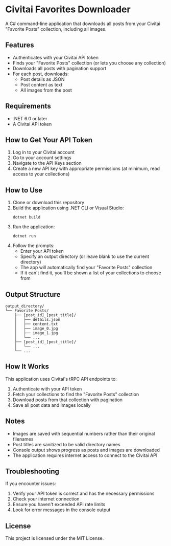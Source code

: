 ﻿# Civitai Favorites Downloader

A C# command-line application that downloads all posts from your Civitai "Favorite Posts" collection, including all images.

## Features

- Authenticates with your Civitai API token
- Finds your "Favorite Posts" collection (or lets you choose any collection)
- Downloads all posts with pagination support
- For each post, downloads:
  - Post details as JSON
  - Post content as text
  - All images from the post

## Requirements

- .NET 6.0 or later
- A Civitai API token

## How to Get Your API Token

1. Log in to your Civitai account
2. Go to your account settings
3. Navigate to the API Keys section
4. Create a new API key with appropriate permissions (at minimum, read access to your collections)

## How to Use

1. Clone or download this repository
2. Build the application using .NET CLI or Visual Studio:
   ```
   dotnet build
   ```
3. Run the application:
   ```
   dotnet run
   ```
4. Follow the prompts:
   - Enter your API token
   - Specify an output directory (or leave blank to use the current directory)
   - The app will automatically find your "Favorite Posts" collection
   - If it can't find it, you'll be shown a list of your collections to choose from

## Output Structure

```
output_directory/
└── Favorite Posts/
    ├── [post_id]_[post_title]/
    │   ├── details.json
    │   ├── content.txt
    │   ├── image_0.jpg
    │   ├── image_1.jpg
    │   └── ...
    ├── [post_id]_[post_title]/
    │   └── ...
    └── ...
```

## How It Works

This application uses Civitai's tRPC API endpoints to:

1. Authenticate with your API token
2. Fetch your collections to find the "Favorite Posts" collection
3. Download posts from that collection with pagination
4. Save all post data and images locally

## Notes

- Images are saved with sequential numbers rather than their original filenames
- Post titles are sanitized to be valid directory names
- Console output shows progress as posts and images are downloaded
- The application requires internet access to connect to the Civitai API

## Troubleshooting

If you encounter issues:

1. Verify your API token is correct and has the necessary permissions
2. Check your internet connection
3. Ensure you haven't exceeded API rate limits
4. Look for error messages in the console output

## License

This project is licensed under the MIT License.